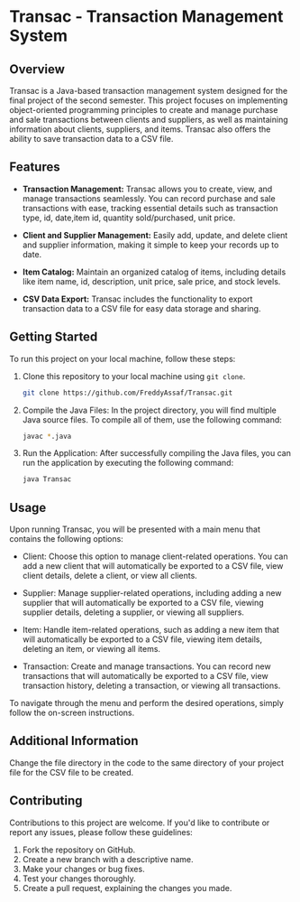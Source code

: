 # Transac - Transaction Management System

## Overview

Transac is a Java-based transaction management system designed for the final project of the second semester. This project focuses on implementing object-oriented programming principles to create and manage purchase and sale transactions between clients and suppliers, as well as maintaining information about clients, suppliers, and items. Transac also offers the ability to save transaction data to a CSV file.

## Features

- **Transaction Management:** Transac allows you to create, view, and manage transactions seamlessly. You can record purchase and sale transactions with ease, tracking essential details such as transaction type, id, date,item id, quantity sold/purchased, unit price.

- **Client and Supplier Management:** Easily add, update, and delete client and supplier information, making it simple to keep your records up to date.

- **Item Catalog:** Maintain an organized catalog of items, including details like item name, id, description, unit price, sale price, and stock levels.

- **CSV Data Export:** Transac includes the functionality to export transaction data to a CSV file for easy data storage and sharing.

## Getting Started

To run this project on your local machine, follow these steps:

1. Clone this repository to your local machine using `git clone`.

   ```bash
   git clone https://github.com/FreddyAssaf/Transac.git

2. Compile the Java Files: In the project directory, you will find multiple Java source files. To compile all of them, use the following command:

   ```bash
   javac *.java

3. Run the Application: After successfully compiling the Java files, you can run the application by executing the following command:

   ```bash
   java Transac

## Usage
Upon running Transac, you will be presented with a main menu that contains the following options:

- Client: Choose this option to manage client-related operations. You can add a new client that will automatically be exported to a CSV file, view client details, delete a client, or view all clients.

- Supplier: Manage supplier-related operations, including adding a new supplier that will automatically be exported to a CSV file, viewing supplier details, deleting a supplier, or viewing all suppliers.

- Item: Handle item-related operations, such as adding a new item that will automatically be exported to a CSV file, viewing item details, deleting an item, or viewing all items.

- Transaction: Create and manage transactions. You can record new transactions that will automatically be exported to a CSV file, view transaction history, deleting a transaction, or viewing all transactions.

To navigate through the menu and perform the desired operations, simply follow the on-screen instructions.

## Additional Information
Change the file directory in the code to the same directory of your project file for the CSV file to be created.

## Contributing


Contributions to this project are welcome. If you'd like to contribute or report any issues, please follow these guidelines:

1. Fork the repository on GitHub.
2. Create a new branch with a descriptive name.
3. Make your changes or bug fixes.
4. Test your changes thoroughly.
5. Create a pull request, explaining the changes you made.
